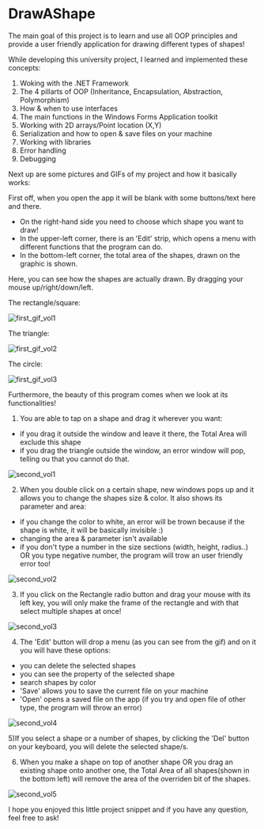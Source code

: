 # DrawAShape
The main goal of this project is to learn and use all OOP principles and provide a user friendly application for drawing different types of shapes!

While developing this university project, I learned and implemented these concepts:

1. Woking with the .NET Framework
2. The 4 pillarts of OOP (Inheritance, Encapsulation, Abstraction, Polymorphism)
3. How & when to use interfaces
4. The main functions in the Windows Forms Application toolkit
5. Working with 2D arrays/Point location (X,Y)
6. Serialization and how to open & save files on your machine
7. Working with libraries
8. Error handling
9. Debugging 

Next up are some pictures and GIFs of my project and how it basically works:

First off, when you open the app it will be blank with some buttons/text here and there.
- On the right-hand side you need to choose which shape you want to draw!
- In the upper-left corner, there is an 'Edit' strip, which opens a menu with different functions that the program can do.
- In the bottom-left corner, the total area of the shapes, drawn on the graphic is shown.

Here, you can see how the shapes are actually drawn. By dragging your mouse up/right/down/left.

The rectangle/square:

![first_gif_vol1](https://user-images.githubusercontent.com/76811860/123093597-8d5cf700-d434-11eb-88cf-8cefd1de91ff.gif)

The triangle:

![first_gif_vol2](https://user-images.githubusercontent.com/76811860/123093801-c5643a00-d434-11eb-8afb-4ae460d599a8.gif)

The circle:

![first_gif_vol3](https://user-images.githubusercontent.com/76811860/123093908-ec227080-d434-11eb-9ca8-21520593868c.gif)


Furthermore, the beauty of this program comes when we look at its functionalities!

1) You are able to tap on a shape and drag it wherever you want:
- if you drag it outside the window and leave it there, the Total Area will exclude this shape
- if you drag the triangle outside the window, an error window will pop, telling ou that you cannot do that.


![second_vol1](https://user-images.githubusercontent.com/76811860/123099583-fd6e7b80-d43a-11eb-97e8-f0d891bde6b9.gif)


2) When you double click on a certain shape, new windows pops up and it allows you to change the shapes size & color. It also shows its parameter and area:
- if you change the color to white, an error will be trown because if the shape is white, it will be basically invisible :)
- changing the area & parameter isn't available
- if you don't type a number in the size sections (width, height, radius..) OR you type negative number, the program will trow an user friendly error too!


![second_vol2](https://user-images.githubusercontent.com/76811860/123099654-1119e200-d43b-11eb-9cbd-131b14502493.gif)


3) If you click on the Rectangle radio button and drag your mouse with its left key, you will only make the frame of the rectangle and with that select multiple shapes at once!


![second_vol3](https://user-images.githubusercontent.com/76811860/123099723-1f67fe00-d43b-11eb-9b99-95d1a175be82.gif)


4) The 'Edit' button will drop a menu (as you can see from the gif) and on it you will have these options:
- you can delete the selected shapes
- you can see the property of the selected shape
- search shapes by color
- 'Save' allows you to save the current file on your machine
- 'Open' opens a saved file on the app (if you try and open file of other type, the program will throw an error)


![second_vol4](https://user-images.githubusercontent.com/76811860/123099783-2d1d8380-d43b-11eb-9730-7bac2d429007.gif)


5)If you select a shape or a number of shapes, by clicking the 'Del' button on your keyboard, you will delete the selected shape/s.


6) When you make a shape on top of another shape OR you drag an existing shape onto another one, the Total Area of all shapes(shown in the bottom left) will remove the area of the overriden bit of the shapes.


![second_vol5](https://user-images.githubusercontent.com/76811860/123099833-37d81880-d43b-11eb-9677-78fa76056aad.gif)

I hope you enjoyed this little project snippet and if you have any question, feel free to ask!
